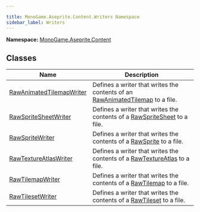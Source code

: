 ```yaml
---

title: MonoGame.Aseprite.Content.Writers Namespace
sidebar_label: Writers
---
```

**Namespace:** [MonoGame.Aseprite.Content](../)  

## Classes

| Name                                                          | Description                                                                                                                 |
| ------------------------------------------------------------- | --------------------------------------------------------------------------------------------------------------------------- |
| [RawAnimatedTilemapWriter](RawAnimatedTilemapWriter/) | Defines a writer that writes the contents of an [RawAnimatedTilemap](../../RawTypes/RawAnimatedTilemap/) to a file. |
| [RawSpriteSheetWriter](RawSpriteSheetWriter/)         | Defines a writer that writes the contents of a [RawSpriteSheet](../../RawTypes/RawSpriteSheet/) to a file.          |
| [RawSpriteWriter](RawSpriteWriter/)                   | Defines a writer that writes the contents of a [RawSprite](../../RawTypes/RawSprite/) to a file.                    |
| [RawTextureAtlasWriter](RawTextureAtlasWriter/)       | Defines a writer that writes the contents of a [RawTextureAtlas](../../RawTypes/RawTextureAtlas/) to a file.        |
| [RawTilemapWriter](RawTilemapWriter/)                 | Defines a writer that writes the contents of a [RawTilemap](../../RawTypes/RawTilemap/) to a file.                  |
| [RawTilesetWriter](RawTilesetWriter/)                 | Defines a writer that writes the contents of a [RawTileset](../../RawTypes/RawTileset/) to a file.                  |


